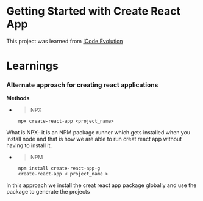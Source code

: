 # Getting Started with Create React App

This project was learned from [!Code Evolution](https://www.youtube.com/watch?v=9hb_0TZ_MVI)

# Learnings 

### Alternate approach for creating react applications

**Methods**

- >NPX <br>

   ```
    npx create-react-app <project_name>
   ```

What is NPX- it is an NPM package runner which gets installed when you install node and that is how we are able to run creat react app without having to install it.

- >NPM <br>

  ```
   npm install create-react-app-g
   create-react-app < project_name >
  ```


In this approach we install the creat react app package globally and use the package to generate the projects


